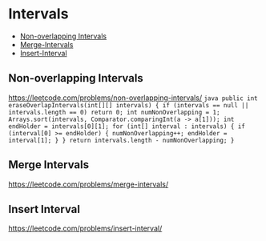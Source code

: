 # Intervals
+ [Non-overlapping Intervals](#non-overlapping-intervals)
+ [Merge-Intervals](#merge-intervals)
+ [Insert-Interval](#insert-interval)

## Non-overlapping Intervals
https://leetcode.com/problems/non-overlapping-intervals/
``java
public int eraseOverlapIntervals(int[][] intervals) {
        if (intervals == null || intervals.length == 0) return 0;
        int numNonOverlapping = 1;
        Arrays.sort(intervals, Comparator.comparingInt(a -> a[1]));
        int endHolder = intervals[0][1];
        for (int[] interval : intervals) {
            if (interval[0] >= endHolder) {
                numNonOverlapping++;
                endHolder = interval[1];
            }
        }
        return intervals.length - numNonOverlapping;
    }
``
## Merge Intervals
https://leetcode.com/problems/merge-intervals/

## Insert Interval
https://leetcode.com/problems/insert-interval/
